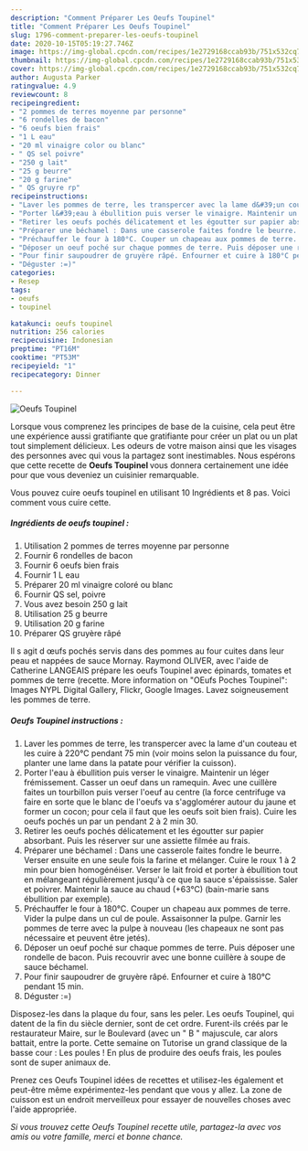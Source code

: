 ```yaml
---
description: "Comment Préparer Les Oeufs Toupinel"
title: "Comment Préparer Les Oeufs Toupinel"
slug: 1796-comment-preparer-les-oeufs-toupinel
date: 2020-10-15T05:19:27.746Z
image: https://img-global.cpcdn.com/recipes/1e2729168ccab93b/751x532cq70/oeufs-toupinel-photo-principale-de-la-recette.jpg
thumbnail: https://img-global.cpcdn.com/recipes/1e2729168ccab93b/751x532cq70/oeufs-toupinel-photo-principale-de-la-recette.jpg
cover: https://img-global.cpcdn.com/recipes/1e2729168ccab93b/751x532cq70/oeufs-toupinel-photo-principale-de-la-recette.jpg
author: Augusta Parker
ratingvalue: 4.9
reviewcount: 8
recipeingredient:
- "2 pommes de terres moyenne par personne"
- "6 rondelles de bacon"
- "6 oeufs bien frais"
- "1 L eau"
- "20 ml vinaigre color ou blanc"
- " QS sel poivre"
- "250 g lait"
- "25 g beurre"
- "20 g farine"
- " QS gruyre rp"
recipeinstructions:
- "Laver les pommes de terre, les transpercer avec la lame d&#39;un couteau et les cuire à 220°C pendant 75 min (voir moins selon la puissance du four, planter une lame dans la patate pour vérifier la cuisson)."
- "Porter l&#39;eau à ébullition puis verser le vinaigre. Maintenir un léger frémissement. Casser un oeuf dans un ramequin. Avec une cuillère faites un tourbillon puis verser l&#39;oeuf au centre (la force centrifuge va faire en sorte que le blanc de l&#39;oeufs va s&#39;agglomérer autour du jaune et former un cocon; pour cela il faut que les oeufs soit bien frais). Cuire les oeufs pochés un par un pendant 2 à 2 min 30."
- "Retirer les oeufs pochés délicatement et les égoutter sur papier absorbant. Puis les réserver sur une assiette filmée au frais."
- "Préparer une béchamel : Dans une casserole faites fondre le beurre. Verser ensuite en une seule fois la farine et mélanger. Cuire le roux 1 à 2 min pour bien homogénéiser. Verser le lait froid et porter à ébullition tout en mélangeant régulièrement jusqu&#39;à ce que la sauce s&#39;épaississe. Saler et poivrer. Maintenir la sauce au chaud (+63°C) (bain-marie sans ébullition par exemple)."
- "Préchauffer le four à 180°C. Couper un chapeau aux pommes de terre. Vider la pulpe dans un cul de poule. Assaisonner la pulpe. Garnir les pommes de terre avec la pulpe à nouveau (les chapeaux ne sont pas nécessaire et peuvent être jetés)."
- "Déposer un oeuf poché sur chaque pommes de terre. Puis déposer une rondelle de bacon. Puis recouvrir avec une bonne cuillère à soupe de sauce béchamel."
- "Pour finir saupoudrer de gruyère râpé. Enfourner et cuire à 180°C pendant 15 min."
- "Déguster :=)"
categories:
- Resep
tags:
- oeufs
- toupinel

katakunci: oeufs toupinel 
nutrition: 256 calories
recipecuisine: Indonesian
preptime: "PT16M"
cooktime: "PT53M"
recipeyield: "1"
recipecategory: Dinner

---
```



![Oeufs Toupinel](https://img-global.cpcdn.com/recipes/1e2729168ccab93b/751x532cq70/oeufs-toupinel-photo-principale-de-la-recette.jpg)

Lorsque vous comprenez les principes de base de la cuisine, cela peut être une expérience aussi gratifiante que gratifiante pour créer un plat ou un plat tout simplement délicieux. Les odeurs de votre maison ainsi que les visages des personnes avec qui vous la partagez sont inestimables. Nous espérons que cette recette de <strong> Oeufs Toupinel </strong> vous donnera certainement une idée pour que vous deveniez un cuisinier remarquable.

<!--inarticleads1-->

Vous pouvez cuire oeufs toupinel en utilisant 10 Ingrédients et 8 pas. Voici comment vous cuire cette.

##### Ingrédients de oeufs toupinel :

1. Utilisation 2 pommes de terres moyenne par personne
1. Fournir 6 rondelles de bacon
1. Fournir 6 oeufs bien frais
1. Fournir 1 L eau
1. Préparer 20 ml vinaigre coloré ou blanc
1. Fournir  QS sel, poivre
1. Vous avez besoin 250 g lait
1. Utilisation 25 g beurre
1. Utilisation 20 g farine
1. Préparer  QS gruyère râpé


Il s agit d œufs pochés servis dans des pommes au four cuites dans leur peau et nappées de sauce Mornay. Raymond OLIVER, avec l&#39;aide de Catherine LANGEAIS prépare les oeufs Toupinel avec épinards, tomates et pommes de terre (recette. More information on &#34;OEufs Poches Toupinel&#34;: Images NYPL Digital Gallery, Flickr, Google Images. Lavez soigneusement les pommes de terre. 

<!--inarticleads2-->

##### Oeufs Toupinel instructions :

1. Laver les pommes de terre, les transpercer avec la lame d&#39;un couteau et les cuire à 220°C pendant 75 min (voir moins selon la puissance du four, planter une lame dans la patate pour vérifier la cuisson).
1. Porter l&#39;eau à ébullition puis verser le vinaigre. Maintenir un léger frémissement. Casser un oeuf dans un ramequin. Avec une cuillère faites un tourbillon puis verser l&#39;oeuf au centre (la force centrifuge va faire en sorte que le blanc de l&#39;oeufs va s&#39;agglomérer autour du jaune et former un cocon; pour cela il faut que les oeufs soit bien frais). Cuire les oeufs pochés un par un pendant 2 à 2 min 30.
1. Retirer les oeufs pochés délicatement et les égoutter sur papier absorbant. Puis les réserver sur une assiette filmée au frais.
1. Préparer une béchamel : Dans une casserole faites fondre le beurre. Verser ensuite en une seule fois la farine et mélanger. Cuire le roux 1 à 2 min pour bien homogénéiser. Verser le lait froid et porter à ébullition tout en mélangeant régulièrement jusqu&#39;à ce que la sauce s&#39;épaississe. Saler et poivrer. Maintenir la sauce au chaud (+63°C) (bain-marie sans ébullition par exemple).
1. Préchauffer le four à 180°C. Couper un chapeau aux pommes de terre. Vider la pulpe dans un cul de poule. Assaisonner la pulpe. Garnir les pommes de terre avec la pulpe à nouveau (les chapeaux ne sont pas nécessaire et peuvent être jetés).
1. Déposer un oeuf poché sur chaque pommes de terre. Puis déposer une rondelle de bacon. Puis recouvrir avec une bonne cuillère à soupe de sauce béchamel.
1. Pour finir saupoudrer de gruyère râpé. Enfourner et cuire à 180°C pendant 15 min.
1. Déguster :=)


Disposez-les dans la plaque du four, sans les peler. Les oeufs Toupinel, qui datent de la fin du siècle dernier, sont de cet ordre. Furent-ils créés par le restaurateur Maire, sur le Boulevard (avec un &#34; B &#34; majuscule, car alors battait, entre la porte. Cette semaine on Tutorise un grand classique de la basse cour : Les poules ! En plus de produire des oeufs frais, les poules sont de super animaux de. 

<!--inarticleads1-->

<p>
Prenez ces Oeufs Toupinel idées de recettes et utilisez-les également et peut-être même expérimentez-les pendant que vous y allez. La zone de cuisson est un endroit merveilleux pour essayer de nouvelles choses avec l'aide appropriée.
</p>

<p>
<i>Si vous trouvez cette Oeufs Toupinel recette utile, partagez-la avec vos amis ou votre famille, merci et bonne chance.</i>
</p>
